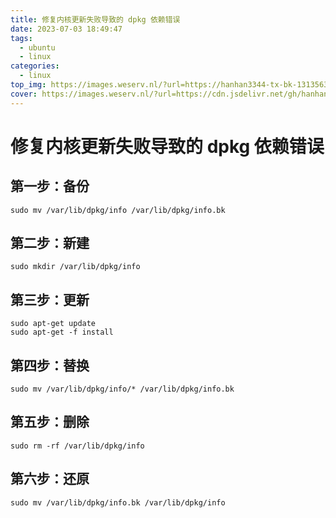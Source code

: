 ```yaml
---
title: 修复内核更新失败导致的 dpkg 依赖错误
date: 2023-07-03 18:49:47
tags: 
  - ubuntu
  - linux
categories: 
  - linux
top_img: https://images.weserv.nl/?url=https://hanhan3344-tx-bk-1313563340.cos.ap-guangzhou.myqcloud.com/typora/elysia05.jpg&default=https://hanhan3344-tx-bk-1313563340.cos.ap-guangzhou.myqcloud.com/typora/elysia05.jpg
cover: https://images.weserv.nl/?url=https://cdn.jsdelivr.net/gh/hanhan3344/pic/note_pic/20230815220009.jpg&default=https://cdn.jsdelivr.net/gh/hanhan3344/pic/note_pic/20230815220009.jpg
---
```


# 修复内核更新失败导致的 dpkg 依赖错误

## 第一步：备份

```shell
sudo mv /var/lib/dpkg/info /var/lib/dpkg/info.bk
```

## 第二步：新建

```shell
sudo mkdir /var/lib/dpkg/info
```

## 第三步：更新

```shell
sudo apt-get update 
sudo apt-get -f install
```

## 第四步：替换

```shell
sudo mv /var/lib/dpkg/info/* /var/lib/dpkg/info.bk
```

## 第五步：删除

```shell
sudo rm -rf /var/lib/dpkg/info 
```

## 第六步：还原

```shell
sudo mv /var/lib/dpkg/info.bk /var/lib/dpkg/info 
```

